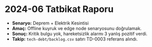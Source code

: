 # 2024-06 Tatbikat Raporu

- **Senaryo:** Deprem + Elektrik Kesintisi
- **Amaç:** Offline kuyruk ve edge node senaryosunu doğrulamak.
- **Sonuç:** Kritik bulgu yok, hareketsizlik alarmı 3 yanlış pozitif verdi.
- **Takip:** `tech-debt/backlog.csv` satırı TD-0003 referans alındı.
